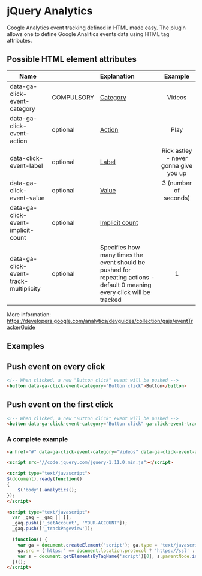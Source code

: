 # jQuery Analytics

Google Analytics event tracking defined in HTML made easy. The plugin allows one to define Google Analitics events data using HTML tag attributes.

## Possible HTML element attributes

| Name          						    |            | Explanation                                                                                                 | Example
| ------------------------------------------|:-----------|:------------------------------------------------------------------------------------------------------------|:--------------------------------------------------:|
| data-ga-click-event-category      		| COMPULSORY | [Category](https://developers.google.com/analytics/devguides/collection/gajs/eventTrackerGuide#Categories)  | Videos
| data-ga-click-event-action       			| optional   | [Action](https://developers.google.com/analytics/devguides/collection/gajs/eventTrackerGuide#Actions)       | Play
| data-click-event-label					| optional   | [Label](https://developers.google.com/analytics/devguides/collection/gajs/eventTrackerGuide#Labels)         | Rick astley - never gonna give you up
| data-ga-click-event-value					| optional   | [Value](https://developers.google.com/analytics/devguides/collection/gajs/eventTrackerGuide#Values)         | 3 (number of seconds)
| data-ga-click-event-implicit-count		| optional   | [Implicit count](https://developers.google.com/analytics/devguides/collection/gajs/eventTrackerGuide#Count) |
| data-ga-click-event-track-multiplicity	| optional   | Specifies how many times the event should be pushed for repeating actions - default 0 meaning every click will be tracked | 1

More information: https://developers.google.com/analytics/devguides/collection/gajs/eventTrackerGuide

## Examples

## Push event on every click
```html
<!-- When clicked, a new "Button click" event will be pushed -->
<button data-ga-click-event-category="Button click">Button</button>
```

## Push event on the first click
```html
<!-- When clicked, a new "Button click" event will be pushed -->
<button data-ga-click-event-category="Button click" ga-click-event-track-multiplicity="1">Button</button>
```

### A complete example

```html
<a href="#" data-ga-click-event-category="Videos" data-ga-click-event-action="Play" data-ga-click-event-label="Rick astley - never gonna give you up" ga-click-event-track-multiplicity="1">Play</a>

<script src="//code.jquery.com/jquery-1.11.0.min.js"></script>

<script type="text/javascript">
$(document).ready(function()
{
	$('body').analytics();
});
</script>

<script type="text/javascript">
  var _gaq = _gaq || [];
  _gaq.push(['_setAccount', 'YOUR-ACCOUNT']);
  _gaq.push(['_trackPageview']);

  (function() {
    var ga = document.createElement('script'); ga.type = 'text/javascript'; ga.async = true;
    ga.src = ('https:' == document.location.protocol ? 'https://ssl' : 'http://www') + '.google-analytics.com/ga.js';
    var s = document.getElementsByTagName('script')[0]; s.parentNode.insertBefore(ga, s);
  })();
</script>
```